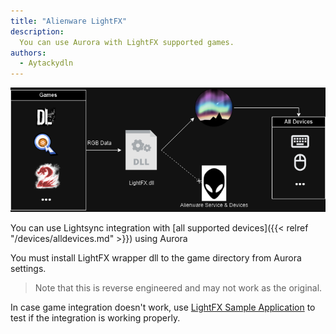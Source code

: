 ```yaml
---
title: "Alienware LightFX"
description:
  You can use Aurora with LightFX supported games.
authors:
  - Aytackydln
---
```


![Diagram showing Aurora & LightFX integration](lfx_diagram.png)

You can use Lightsync integration with [all supported devices]({{< relref "/devices/alldevices.md" >}}) using Aurora

You must install LightFX wrapper dll to the game directory from Aurora settings.

> Note that this is reverse engineered and may not work as the original.

In case game integration doesn't work,
use [LightFX Sample Application](https://www.logitechg.com/sdk/LED_SDK_9.00.zip)
to test if the integration is working properly.